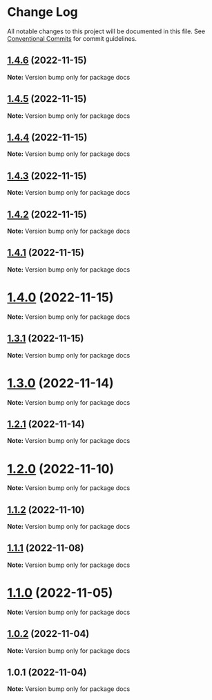 # Change Log

All notable changes to this project will be documented in this file.
See [Conventional Commits](https://conventionalcommits.org) for commit guidelines.

## [1.4.6](https://github.com/cosmology-tech/cosmos-kit/compare/docs@1.4.5...docs@1.4.6) (2022-11-15)

**Note:** Version bump only for package docs





## [1.4.5](https://github.com/cosmology-tech/cosmos-kit/compare/docs@1.4.4...docs@1.4.5) (2022-11-15)

**Note:** Version bump only for package docs





## [1.4.4](https://github.com/cosmology-tech/cosmos-kit/compare/docs@1.4.3...docs@1.4.4) (2022-11-15)

**Note:** Version bump only for package docs





## [1.4.3](https://github.com/cosmology-tech/cosmos-kit/compare/docs@1.4.2...docs@1.4.3) (2022-11-15)

**Note:** Version bump only for package docs





## [1.4.2](https://github.com/cosmology-tech/cosmos-kit/compare/docs@1.4.1...docs@1.4.2) (2022-11-15)

**Note:** Version bump only for package docs





## [1.4.1](https://github.com/cosmology-tech/cosmos-kit/compare/docs@1.4.0...docs@1.4.1) (2022-11-15)

**Note:** Version bump only for package docs





# [1.4.0](https://github.com/cosmology-tech/cosmos-kit/compare/docs@1.3.1...docs@1.4.0) (2022-11-15)

**Note:** Version bump only for package docs





## [1.3.1](https://github.com/cosmology-tech/cosmos-kit/compare/docs@1.3.0...docs@1.3.1) (2022-11-15)

**Note:** Version bump only for package docs





# [1.3.0](https://github.com/cosmology-tech/cosmos-kit/compare/docs@1.2.1...docs@1.3.0) (2022-11-14)

**Note:** Version bump only for package docs





## [1.2.1](https://github.com/cosmology-tech/cosmos-kit/compare/docs@1.2.0...docs@1.2.1) (2022-11-14)

**Note:** Version bump only for package docs





# [1.2.0](https://github.com/cosmology-tech/cosmos-kit/compare/docs@1.1.2...docs@1.2.0) (2022-11-10)

**Note:** Version bump only for package docs





## [1.1.2](https://github.com/cosmology-tech/cosmos-kit/compare/docs@1.1.1...docs@1.1.2) (2022-11-10)

**Note:** Version bump only for package docs





## [1.1.1](https://github.com/cosmology-tech/cosmos-kit/compare/docs@1.1.0...docs@1.1.1) (2022-11-08)

**Note:** Version bump only for package docs





# [1.1.0](https://github.com/cosmology-tech/cosmos-kit/compare/docs@1.0.2...docs@1.1.0) (2022-11-05)

**Note:** Version bump only for package docs





## [1.0.2](https://github.com/cosmology-tech/cosmos-kit/compare/docs@1.0.1...docs@1.0.2) (2022-11-04)

**Note:** Version bump only for package docs





## 1.0.1 (2022-11-04)

**Note:** Version bump only for package docs

